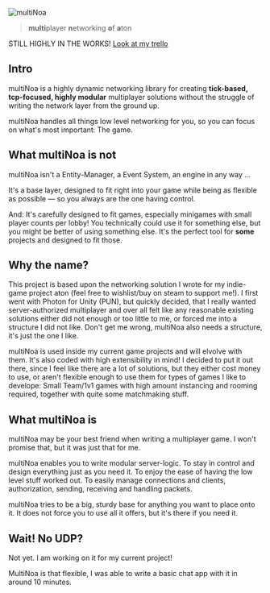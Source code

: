 ![multiNoa](https://user-images.githubusercontent.com/38633608/145415538-b8cf07df-0c24-4fd3-8136-1d2e0324a548.png "multiNoa Logo")
> **multi**player **n**etworking **o**f **a**ton

STILL HIGHLY IN THE WORKS!
[Look at my trello](https://trello.com/b/7hMRFsFD/multinoa)

## Intro
multiNoa is a highly dynamic networking library for creating **tick-based, tcp-focused, highly modular** multiplayer solutions without the struggle of writing the network layer from the ground up.

multiNoa handles all things low level networking for you, so you can focus on what's most important: The game.

## What multiNoa is **not**
multiNoa isn't a Entity-Manager, a Event System, an engine in any way ...

It's a base layer, designed to fit right into your game while being as flexible as possible — so you always are the one having control.

And: It's carefully designed to fit games, especially minigames with small player counts per lobby! You technically could use it for something else, but you might be better of using something else.
It's the perfect tool for **some** projects and designed to fit those.

## Why the name?
This project is based upon the networking solution I wrote for my indie-game project aton (feel free to wishlist/buy on steam to support me!). I first went with Photon for Unity (PUN), but quickly decided, that I really wanted server-authorized multiplayer and over all felt like any reasonable existing solutions either did not enough or too little to me, or forced me into a structure I did not like. Don't get me wrong, multiNoa also needs a structure, it's just the one I like.

multiNoa is used inside my current game projects and will elvolve with them. It's also coded with high extensibility in mind!
I decided to put it out there, since I feel like there are a lot of solutions, but they either cost money to use, or aren't flexible enough to use them for types of games I like to develope: Small Team/1v1 games with high amount instancing and rooming required, together with quite some matchmaking stuff.

## What multiNoa is
multiNoa may be your best friend when writing a multiplayer game. I won't promise that, but it was just that for me.

multiNoa enables you to write modular server-logic. To stay in control and design everything just as you need it. To enjoy the ease of having the low level stuff worked out. To easily manage connections and clients, authorization, sending, receiving and handling packets.

multiNoa tries to be a big, sturdy base for anything you want to place onto it. It does not force you to use all it offers, but it's there if you need it.

## Wait! No UDP?
Not yet. I am working on it for my current project!


MultiNoa is that flexible, I was able to write a basic chat app with it in around 10 minutes.
